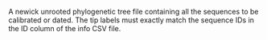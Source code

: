 A newick unrooted phylogenetic tree file containing all the sequences to be calibrated or dated. The tip labels must exactly match the sequence IDs in the ID column of the info CSV file.